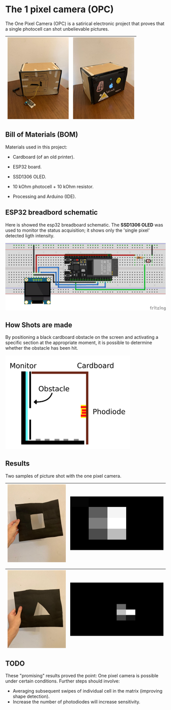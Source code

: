 # The 1 pixel camera (OPC)

The One Pixel Camera (OPC) is a satirical electronic project that proves that a single photocell can shot unbelievable pictures.

| <img src="./img/front.jpeg" alt="Front" style="zoom:25%;" /> | <img src="./img/back.jpeg" alt="Back" style="zoom:25%;" /> |
| ------------------------------------------------------------ | ---------------------------------------------------------- |



## Bill of Materials (BOM)

Materials used in this project:

* Cardboard (of an old printer).

* ESP32 board.

* SSD1306 OLED.

* 10 kOhm photocell + 10 kOhm resistor.

* Processing and Arduino (IDE).

  

## ESP32 breadbord schematic

Here is showed the esp32 breadboard schematic. The **SSD1306 OLED** was used to monitor the status acquisition; it shows only the 'single pixel' detected ligth intensity.

<img src="./img/1_pix_camera_bb.png" alt="breadboard" style="zoom:50%;" />

## How Shots are made

By positioning a black cardboard obstacle on the screen and activating a specific section at the appropriate moment, it is possible to determine whether the obstacle has been hit.



<img src="./img/scheme.png" alt="scheme" style="zoom:50%;" />



## Results

Two samples of picture shot with the one pixel camera.

| <img src="./img/square_probe.jpeg" alt="Square probe" style="zoom:25%;" /> | <img src="./img/square_result.png" alt="Square probe" style="zoom:30%;" /> |
| ------------------------------------------------------------ | ------------------------------------------------------------ |



| <img src="./img/triangle_probe.jpeg" alt="Square probe" style="zoom:25%;" /> | <img src="./img/triangle_result.png" alt="Square probe" style="zoom:30%;" /> |
| ------------------------------------------------------------ | ------------------------------------------------------------ |



## TODO

These "promising" results proved the point: One pixel camera is possible under certain conditions. Further steps should involve:

* Averaging subsequent swipes of individual cell in the matrix (improving shape detection).
* Increase the number of photodiodes will increase sensitivity.


